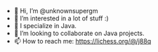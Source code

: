 - 👋 Hi, I’m @unknownsupergm
- 👀 I’m interested in a lot of stuff :)
- 🌱 I specialize in Java.
- 💞️ I’m looking to collaborate on Java projects.
- 📫 How to reach me: https://lichess.org/@/j88q

<!---
unknownsupergm/unknownsupergm is a ✨ special ✨ repository because its `README.md` (this file) appears on your GitHub profile.
You can click the Preview link to take a look at your changes.
--->
